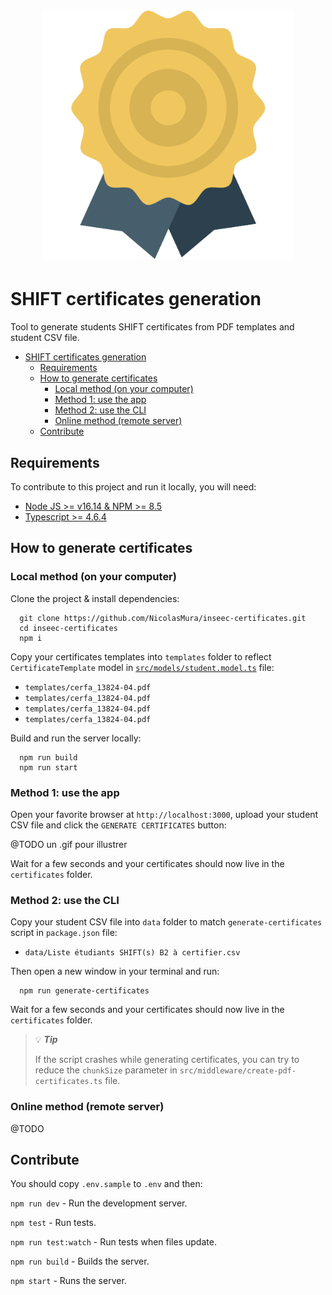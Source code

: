 <h1 align="center">
  <!-- <a href="https://<@TODO>" target="_blank"> -->
    <img alt="Certificate image" src="./public/assets/certificate.ico" width="400" />
  </a>
</h1>

# SHIFT certificates generation

Tool to generate students SHIFT certificates from PDF templates and student CSV file.

- [SHIFT certificates generation](#shift-certificates-generation)
  - [Requirements](#requirements)
  - [How to generate certificates](#how-to-generate-certificates)
    - [Local method (on your computer)](#local-method-on-your-computer)
    - [Method 1: use the app](#method-1-use-the-app)
    - [Method 2: use the CLI](#method-2-use-the-cli)
    - [Online method (remote server)](#online-method-remote-server)
  - [Contribute](#contribute)

## Requirements

To contribute to this project and run it locally, you will need:

- [Node JS >= v16.14 & NPM >= 8.5](https://nodejs.org/en)
- [Typescript >= 4.6.4](https://www.typescriptlang.org)

## How to generate certificates

### Local method (on your computer)

Clone the project & install dependencies:

```shell
  git clone https://github.com/NicolasMura/inseec-certificates.git
  cd inseec-certificates
  npm i
```

Copy your certificates templates into `templates` folder to reflect `CertificateTemplate` model in [`src/models/student.model.ts`](./src/models/student.model.ts) file:

- `templates/cerfa_13824-04.pdf`
- `templates/cerfa_13824-04.pdf`
- `templates/cerfa_13824-04.pdf`
- `templates/cerfa_13824-04.pdf`

Build and run the server locally:

```shell
  npm run build
  npm run start
```

### Method 1: use the app

Open your favorite browser at `http://localhost:3000`, upload your student CSV file and click the `GENERATE CERTIFICATES` button:

@TODO un .gif pour illustrer

Wait for a few seconds and your certificates should now live in the `certificates` folder.

### Method 2: use the CLI

Copy your student CSV file into `data` folder to match `generate-certificates` script in `package.json` file:

- `data/Liste étudiants SHIFT(s) B2 à certifier.csv`

Then open a new window in your terminal and run:

```shell
  npm run generate-certificates
```

Wait for a few seconds and your certificates should now live in the `certificates` folder.

> :bulb: **_Tip_**
>
> If the script crashes while generating certificates, you can try to reduce the `chunkSize` parameter in `src/middleware/create-pdf-certificates.ts` file.

### Online method (remote server)

@TODO
## Contribute

You should copy `.env.sample` to `.env` and then:

`npm run dev` - Run the development server.

`npm test` - Run tests.

`npm run test:watch` - Run tests when files update.

`npm run build` - Builds the server.

`npm start` - Runs the server.
